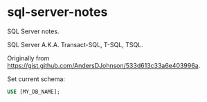 # sql-server-notes
SQL Server notes.

SQL Server A.K.A. Transact-SQL, T-SQL, TSQL.

Originally from https://gist.github.com/AndersDJohnson/533d613c33a6e403996a.

Set current schema:

```sql
USE [MY_DB_NAME];
```
